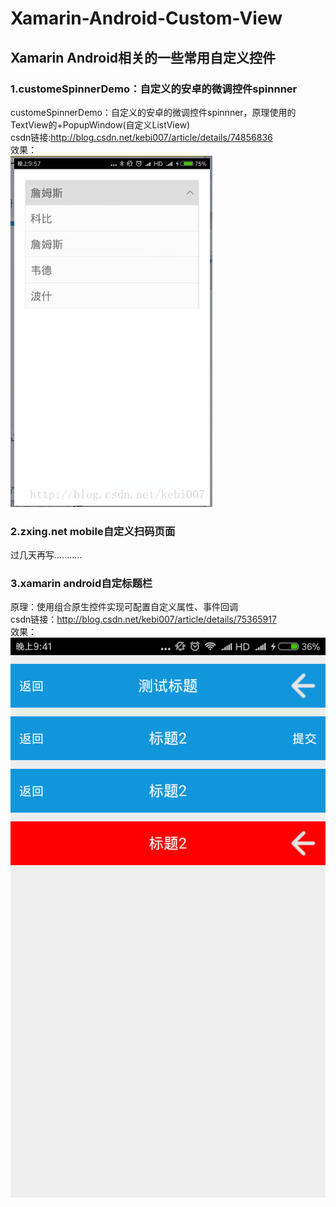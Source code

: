 ﻿# Xamarin-Android-Custom-View
## Xamarin Android相关的一些常用自定义控件
### 1.customeSpinnerDemo：自定义的安卓的微调控件spinnner
customeSpinnerDemo：自定义的安卓的微调控件spinnner，原理使用的TextView的+PopupWindow(自定义ListView)
<br/>csdn链接:http://blog.csdn.net/kebi007/article/details/74856836<br/>
效果：<br/>![image](https://github.com/MaChuZhang/Xamarin-Android-Custom-View/blob/master/customSpinnerDemo/screen/20170714220228485.png)
### 2.zxing.net mobile自定义扫码页面
过几天再写...........
### 3.xamarin android自定标题栏
原理：使用组合原生控件实现可配置自定义属性、事件回调
<br/>csdn链接：http://blog.csdn.net/kebi007/article/details/75365917<br/>
效果：<br/>![image](https://github.com/MaChuZhang/Xamarin-Android-Custom-View/blob/master/screen/Screenshot_2017-07-19-21-41-34-740_CustomeTitleBa.png)
